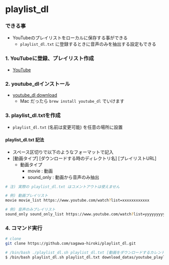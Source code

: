 # playlist_dl

### できる事
- YouTubeのプレイリストをローカルに保存する事ができる
  - `playlist_dl.txt` に登録するときに音声のみを抽出する設定もできる

### 1. YouTubeに登録、プレイリスト作成
- [YouTube](https://youtube.com)

### 2. youtube_dlインストール

- [youtube_dl download](https://ytdl-org.github.io/youtube-dl/download.html)
  - Mac だったら `brew install youtube_dl` でいけます

### 3. playlist_dl.txtを作成
- `playlist_dl.txt` (名前は変更可能) を任意の場所に設置

#### playlist_dl.txt 記法
- スペース区切りで以下のようなフォーマットで記入
- [動画タイプ] [ダウンロードする時のディレクトリ名] [プレイリストURL]
  - 動画タイプ
    - movie : 動画
    - sound_only : 動画から音声のみ抽出
```bash
# 注) 実際の playlist_dl.txt はコメントアウトは使えません

# 例) 動画プレイリスト
movie movie_list https://www.youtube.com/watch?list=xxxxxxxxxxxx

# 例) 音声のみプレイリスト
sound_only sound_only_list https://www.youtube.com/watch?list=yyyyyyyyyy
```

### 4. コマンド実行
```bash
# clone
git clone https://github.com/sagawa-hiroki/playlist_dl.git

# /bin/bash ./playlist_dl.sh playlist_dl.txt [動画をダウンロードするカレントディレクトリ]
$ /bin/bash playlist_dl.sh playlist_dl.txt download_datas/youtube_playlist
```
